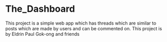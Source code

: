 # The_Dashboard

This project is a simple web app which has threads which are similar to posts which are made by users and can be commented on.
This project is by Eldrin Paul Gok-ong and friends
